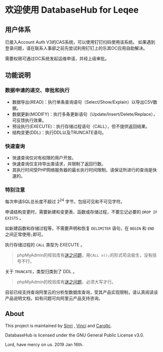 # 欢迎使用 DatabaseHub for Leqee

## 用户体系

已接入Account Auth V3的CAS系统，可以使用钉钉扫码使用该系统。
如果遇到登录问题，请在联系人事部之前先尝试利用钉钉上的乐其OC应用自助解决。

需要权限可通过OC系统发起运维申请，并经上级审批。

## 功能说明

### 数据申请的递交、审批和执行

- 数据导出(READ)：执行单条查询语句（Select/Show/Explain）以导出CSV数据。
- 数据更新(MODIFY)：执行多条更新语句（Update/Insert/Delete/Replace），可反馈执行效果。
- 预设执行(EXECUTE)：执行存储过程语句（CALL），但不提供返回结果。
- 结构变更(DDL)：执行DDL以及TRUNCATE语句。

### 快速查询

* 快速查询仅对有权限的用户开放。
* 快速查询仅支持导出类请求，并限制了返回行数。
* 其执行时间受PHP网络服务器的最长执行时间限制，请保证所进行的查询是快速的。

### 特别注意

每次申请SQL总长度不超过 2<sup>24</sup> 字节，包括可见和不可见字符。

申请结构变更时，需要新建和变更表、函数或存储过程，不要忘记必要的 `DROP IF EXISTS` 。

如新建函数和存储过程等，不需要声明和恢复 `DELIMITER` 语句，在 `BEGIN` 和 `END` 之间正常使用`;`即可。

执行存储过程的 `CALL` 类型为 EXECUTE 。

> phpMyAdmin的校验库有[迷之问题](https://github.com/phpmyadmin/sql-parser/issues/223)，用`CALL x();`的形式苟且偷生，没有括号不行。

关于 `TRUNCATE`，类型归类到了 DDL 。
> phpMyAdmin的校验库有[迷之问题](https://github.com/phpmyadmin/sql-parser/issues/221)，必须大写才行。

目前已经支持查询阿里云的分析型数据库查询，受其产品实现限制，请认真阅读该产品说明文档，如有问题可向阿里云产品支持咨询。

## About

This project is maintained by [Sinri](https://github.com/sinri) , [Vinci](https://github.com/RoamIn) and [Caroltc](https://github.com/caroltc).

DatabaseHub is licensed under the GNU General Public License v3.0.

Lord, have mercy on us. 2019 Jan 16th.